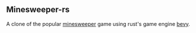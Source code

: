 ## Minesweeper-rs

A clone of the popular [minesweeper](https://en.wikipedia.org/wiki/Minesweeper_(video_game)) game using rust's game engine [bevy](https://bevyengine.org/).
